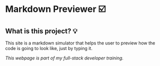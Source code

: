 # Markdown Previewer :ballot_box_with_check:

## What is this project? :bulb:

This site is a markdown simulator that helps the user to preview how the code is going to look like, just by typing it.

*This webpage is part of my full-stack developer training.*
